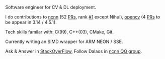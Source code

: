 Software engineer for CV & DL deployment.

I do contributions to [ncnn](https://github.com/tencent/ncnn) (52 [PRs](https://github.com/tencent/ncnn/pulls?q=is%3Apr+author%3Azchrissirhcz+is%3Amerged), rank [#1](https://github.com/Tencent/ncnn/graphs/contributors) except Nihui), [opencv](https://github.com/opencv/opencv) (4 [PRs](https://github.com/opencv/opencv/pulls?q=is%3Apr+author%3Azchrissirhcz+is%3Amerged) to be appear in 3.14 / 4.5.1).

Tech skills familar with: C(99), C++(03), CMake, Git.

Currently writing an SIMD wrapper for ARM NEON / SSE.

Ask & Answer in [StackOverFlow](https://stackoverflow.com/users/2999096/haxtraz), Follow Dalaos in [ncnn QQ group](https://github.com/tencent/ncnn#%E6%8A%80%E6%9C%AF%E4%BA%A4%E6%B5%81qq%E7%BE%A4637093648%E8%B6%85%E5%A4%9A%E5%A4%A7%E4%BD%AC--%E7%AD%94%E6%A1%88%E5%8D%B7%E5%8D%B7%E5%8D%B7%E5%8D%B7%E5%8D%B7).
